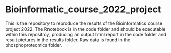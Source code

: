 # Bioinformatic_course_2022_project
This is the repository to reproduce the results of the Bioinformatics course project 2022.
The Rnotebook is in the code folder and should be executable within this repositroy, producing an output html report in the code folder and result pictures in the results folder. Raw data is found in the phosphoproteomics folder.
